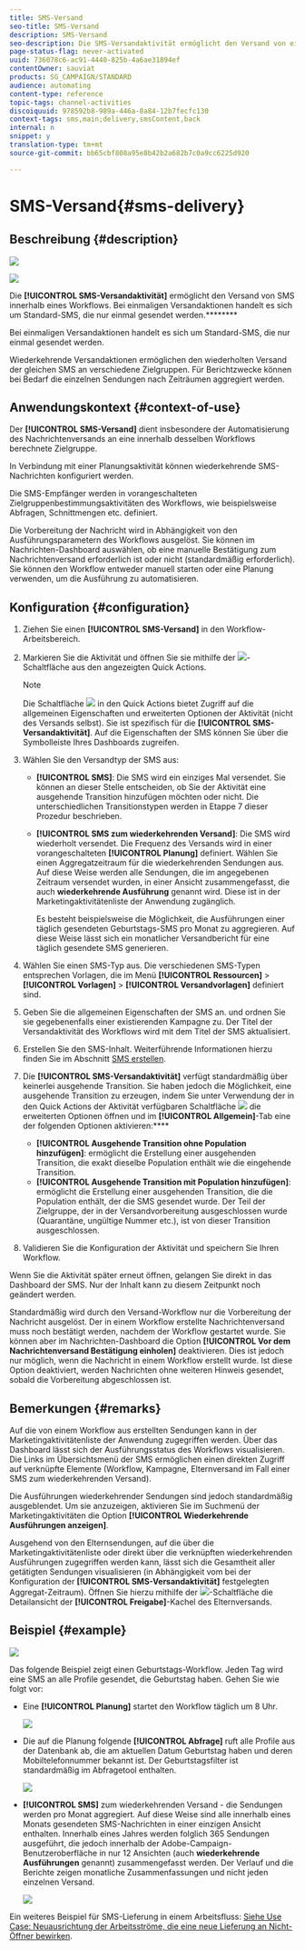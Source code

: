 ```yaml
---
title: SMS-Versand
seo-title: SMS-Versand
description: SMS-Versand
seo-description: Die SMS-Versandaktivität ermöglicht den Versand von einmaligen oder wiederkehrenden SMS-Nachrichten innerhalb eines Workflows.
page-status-flag: never-activated
uuid: 736078c6-ac91-4440-825b-4a6ae31894ef
contentOwner: sauviat
products: SG_CAMPAIGN/STANDARD
audience: automating
content-type: reference
topic-tags: channel-activities
discoiquuid: 978592b8-989a-446a-8a84-12b7fecfc130
context-tags: sms,main;delivery,smsContent,back
internal: n
snippet: y
translation-type: tm+mt
source-git-commit: bb65cbf808a95e8b42b2a682b7c0a9cc6225d920

---
```



# SMS-Versand{#sms-delivery}

## Beschreibung {#description}

![](assets/sms.png)

![](assets/recurrentsms.png)

Die **[!UICONTROL SMS-Versandaktivität]** ermöglicht den Versand von SMS innerhalb eines Workflows. Bei einmaligen Versandaktionen handelt es sich um Standard-SMS, die nur einmal gesendet werden.********

Bei einmaligen Versandaktionen handelt es sich um Standard-SMS, die nur einmal gesendet werden.

Wiederkehrende Versandaktionen ermöglichen den wiederholten Versand der gleichen SMS an verschiedene Zielgruppen. Für Berichtzwecke können bei Bedarf die einzelnen Sendungen nach Zeiträumen aggregiert werden.

## Anwendungskontext  {#context-of-use}

Der **[!UICONTROL SMS-Versand]** dient insbesondere der Automatisierung des Nachrichtenversands an eine innerhalb desselben Workflows berechnete Zielgruppe.

In Verbindung mit einer Planungsaktivität können wiederkehrende SMS-Nachrichten konfiguriert werden.

Die SMS-Empfänger werden in vorangeschalteten Zielgruppenbestimmungsaktivitäten des Workflows, wie beispielsweise Abfragen, Schnittmengen etc. definiert.

Die Vorbereitung der Nachricht wird in Abhängigkeit von den Ausführungsparametern des Workflows ausgelöst. Sie können im Nachrichten-Dashboard auswählen, ob eine manuelle Bestätigung zum Nachrichtenversand erforderlich ist oder nicht (standardmäßig erforderlich). Sie können den Workflow entweder manuell starten oder eine Planung verwenden, um die Ausführung zu automatisieren.

## Konfiguration  {#configuration}

1. Ziehen Sie einen **[!UICONTROL SMS-Versand]** in den Workflow-Arbeitsbereich.
1. Markieren Sie die Aktivität und öffnen Sie sie mithilfe der ![](assets/edit_darkgrey-24px.png)-Schaltfläche aus den angezeigten Quick Actions.

   >[!NOTE]
   >
   >Die Schaltfläche ![](assets/dlv_activity_params-24px.png) in den Quick Actions bietet Zugriff auf die allgemeinen Eigenschaften und erweiterten Optionen der Aktivität (nicht des Versands selbst). Sie ist spezifisch für die **[!UICONTROL SMS-Versandaktivität]**. Auf die Eigenschaften der SMS können Sie über die Symbolleiste Ihres Dashboards zugreifen.

1. Wählen Sie den Versandtyp der SMS aus:

   * **[!UICONTROL SMS]**: Die SMS wird ein einziges Mal versendet. Sie können an dieser Stelle entscheiden, ob Sie der Aktivität eine ausgehende Transition hinzufügen möchten oder nicht. Die unterschiedlichen Transitionstypen werden in Etappe 7 dieser Prozedur beschrieben.
   * **[!UICONTROL SMS zum wiederkehrenden Versand]**: Die SMS wird wiederholt versendet. Die Frequenz des Versands wird in einer vorangeschalteten **[!UICONTROL Planung]** definiert. Wählen Sie einen Aggregatzeitraum für die wiederkehrenden Sendungen aus. Auf diese Weise werden alle Sendungen, die im angegebenen Zeitraum versendet wurden, in einer Ansicht zusammengefasst, die auch **wiederkehrende Ausführung** genannt wird. Diese ist in der Marketingaktivitätenliste der Anwendung zugänglich.

      Es besteht beispielsweise die Möglichkeit, die Ausführungen einer täglich gesendeten Geburtstags-SMS pro Monat zu aggregieren. Auf diese Weise lässt sich ein monatlicher Versandbericht für eine täglich gesendete SMS generieren.

1. Wählen Sie einen SMS-Typ aus. Die verschiedenen SMS-Typen entsprechen Vorlagen, die im Menü **[!UICONTROL Ressourcen]** &gt; **[!UICONTROL Vorlagen]** &gt; **[!UICONTROL Versandvorlagen]** definiert sind.
1. Geben Sie die allgemeinen Eigenschaften der SMS an. und ordnen Sie sie gegebenenfalls einer existierenden Kampagne zu. Der Titel der Versandaktivität des Workflows wird mit dem Titel der SMS aktualisiert.
1. Erstellen Sie den SMS-Inhalt. Weiterführende Informationen hierzu finden Sie im Abschnitt [SMS erstellen](../../channels/using/creating-an-sms-message.md).
1. Die **[!UICONTROL SMS-Versandaktivität]** verfügt standardmäßig über keinerlei ausgehende Transition. Sie haben jedoch die Möglichkeit, eine ausgehende Transition zu erzeugen, indem Sie unter Verwendung der in den Quick Actions der Aktivität verfügbaren Schaltfläche ![](assets/dlv_activity_params-24px.png) die erweiterten Optionen öffnen und im **[!UICONTROL Allgemein]**-Tab eine der folgenden Optionen aktivieren:****

   * **[!UICONTROL Ausgehende Transition ohne Population hinzufügen]**: ermöglicht die Erstellung einer ausgehenden Transition, die exakt dieselbe Population enthält wie die eingehende Transition.
   * **[!UICONTROL Ausgehende Transition mit Population hinzufügen]**: ermöglicht die Erstellung einer ausgehenden Transition, die die Population enthält, der die SMS gesendet wurde. Der Teil der Zielgruppe, der in der Versandvorbereitung ausgeschlossen wurde (Quarantäne, ungültige Nummer etc.), ist von dieser Transition ausgeschlossen.

1. Validieren Sie die Konfiguration der Aktivität und speichern Sie Ihren Workflow.

Wenn Sie die Aktivität später erneut öffnen, gelangen Sie direkt in das Dashboard der SMS. Nur der Inhalt kann zu diesem Zeitpunkt noch geändert werden.

Standardmäßig wird durch den Versand-Workflow nur die Vorbereitung der Nachricht ausgelöst. Der in einem Workflow erstellte Nachrichtenversand muss noch bestätigt werden, nachdem der Workflow gestartet wurde. Sie können aber im Nachrichten-Dashboard die Option **[!UICONTROL Vor dem Nachrichtenversand Bestätigung einholen]** deaktivieren. Dies ist jedoch nur möglich, wenn die Nachricht in einem Workflow erstellt wurde. Ist diese Option deaktiviert, werden Nachrichten ohne weiteren Hinweis gesendet, sobald die Vorbereitung abgeschlossen ist.

## Bemerkungen  {#remarks}

Auf die von einem Workflow aus erstellten Sendungen kann in der Marketingaktivitätenliste der Anwendung zugegriffen werden. Über das Dashboard lässt sich der Ausführungsstatus des Workflows visualisieren. Die Links im Übersichtsmenü der SMS ermöglichen einen direkten Zugriff auf verknüpfte Elemente (Workflow, Kampagne, Elternversand im Fall einer SMS zum wiederkehrenden Versand).

Die Ausführungen wiederkehrender Sendungen sind jedoch standardmäßig ausgeblendet. Um sie anzuzeigen, aktivieren Sie im Suchmenü der Marketingaktivitäten die Option **[!UICONTROL Wiederkehrende Ausführungen anzeigen]**.

Ausgehend von den Elternsendungen, auf die über die Marketingaktivitätenliste oder direkt über die verknüpften wiederkehrenden Ausführungen zugegriffen werden kann, lässt sich die Gesamtheit aller getätigten Sendungen visualisieren (in Abhängigkeit vom bei der Konfiguration der **[!UICONTROL SMS-Versandaktivität]** festgelegten Aggregat-Zeitraum). Öffnen Sie hierzu mithilfe der ![](assets/wkf_dlv_detail_button.png)-Schaltfläche die Detailansicht der **[!UICONTROL Freigabe]**-Kachel des Elternversands.

## Beispiel {#example}

![](assets/wkf_sms_example_1.png)

Das folgende Beispiel zeigt einen Geburtstags-Workflow. Jeden Tag wird eine SMS an alle Profile gesendet, die Geburtstag haben. Gehen Sie wie folgt vor:

* Eine **[!UICONTROL Planung]** startet den Workflow täglich um 8 Uhr.

   ![](assets/wkf_delivery_example_2.png)

* Die auf die Planung folgende **[!UICONTROL Abfrage]** ruft alle Profile aus der Datenbank ab, die am aktuellen Datum Geburtstag haben und deren Mobiltelefonnummer bekannt ist. Der Geburtstagsfilter ist standardmäßig im Abfragetool enthalten.

   ![](assets/wkf_delivery_example_3.png)

* **[!UICONTROL SMS]** zum wiederkehrenden Versand - die Sendungen werden pro Monat aggregiert. Auf diese Weise sind alle innerhalb eines Monats gesendeten SMS-Nachrichten in einer einzigen Ansicht enthalten. Innerhalb eines Jahres werden folglich 365 Sendungen ausgeführt, die jedoch innerhalb der Adobe-Campaign-Benutzeroberfläche in nur 12 Ansichten (auch **wiederkehrende Ausführungen** genannt) zusammengefasst werden. Der Verlauf und die Berichte zeigen monatliche Zusammenfassungen und nicht jeden einzelnen Versand.

   ![](assets/wkf_sms_example_4.png)

Ein weiteres Beispiel für SMS-Lieferung in einem Arbeitsfluss: [Siehe Use Case: Neuausrichtung der Arbeitsströme, die eine neue Lieferung an Nicht-Öffner bewirken](../../automating/using/workflow-cross-channel-retargeting.md).
